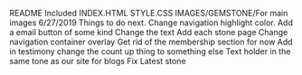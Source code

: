 README
Included
INDEX.HTML
STYLE.CSS
IMAGES/GEMSTONE/For main images
6/27/2019
Things to do next. 
Change navigation highlight color.
Add a email button of some kind
Change the text
Add each stone page
Change navigation container overlay
Get rid of the membership section for now
Add in testimony
change the count up thing to something else
Text holder in the same tone as our site for blogs
Fix Latest stone
